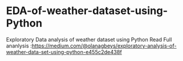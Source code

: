 # EDA-of-weather-dataset-using-Python
Exploratory Data analysis of weather dataset using Python
Read Full ananlysis :https://medium.com/@olanagbeys/exploratory-analysis-of-weather-data-set-using-python-e455c2de438f
